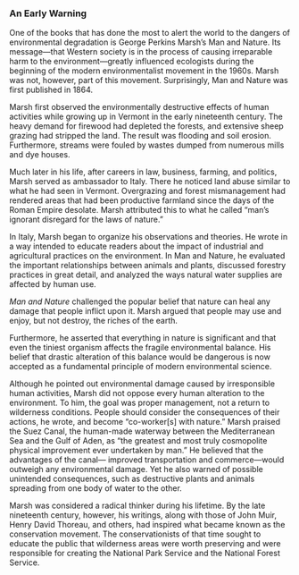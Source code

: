 ---
---

### An Early Warning

One of the books that has done the most to alert the world to the dangers of environmental
degradation is George Perkins Marsh’s Man and Nature. Its message—that Western society is in the
process of causing irreparable harm to the environment—greatly influenced ecologists during the
beginning of the modern environmentalist movement in the 1960s. Marsh was not, however, part of
this movement. Surprisingly, Man and Nature was first published in 1864.

Marsh first observed the environmentally destructive effects of human activities while growing up in
Vermont in the early nineteenth century. The heavy demand for firewood had depleted the forests, and
extensive sheep grazing had stripped the land. The result was flooding and soil erosion. Furthermore,
streams were fouled by wastes dumped from numerous mills and dye houses.

Much later in his life, after careers in law, business, farming, and politics, Marsh served as
ambassador to Italy. There he noticed land abuse similar to what he had seen in Vermont. Overgrazing
and forest mismanagement had rendered areas that had been productive farmland since the days of
the Roman Empire desolate. Marsh attributed this to what he called “man’s ignorant disregard for the
laws of nature.”

In Italy, Marsh began to organize his observations and theories. He wrote in a way intended to educate
readers about the impact of industrial and agricultural practices on the environment. In Man and
Nature, he evaluated the important relationships between animals and plants, discussed forestry
practices in great detail, and analyzed the ways natural water supplies are affected by human use.

*Man and Nature* challenged the popular belief that nature can heal any damage that people inflict
upon it. Marsh argued that people may use and enjoy, but not destroy, the riches of the earth.

Furthermore, he asserted that everything in nature is significant and that even the tiniest organism
affects the fragile environmental balance. His belief that drastic alteration of this balance would be
dangerous is now accepted as a fundamental principle of modern environmental science.

Although he pointed out environmental damage caused by irresponsible human activities, Marsh did
not oppose every human alteration to the environment. To him, the goal was proper management, not
a return to wilderness conditions. People should consider the consequences of their actions, he wrote,
and become “co-worker[s] with nature.” Marsh praised the Suez Canal, the human-made waterway
between the Mediterranean Sea and the Gulf of Aden, as “the greatest and most truly cosmopolite
physical improvement ever undertaken by man.” He believed that the advantages of the canal—
improved transportation and commerce—would outweigh any environmental damage. Yet he also
warned of possible unintended consequences, such as destructive plants and animals spreading from
one body of water to the other.

Marsh was considered a radical thinker during his lifetime. By the late nineteenth century, however,
his writings, along with those of John Muir, Henry David Thoreau, and others, had inspired what
became known as the conservation movement. The conservationists of that time sought to educate the
public that wilderness areas were worth preserving and were responsible for creating the National
Park Service and the National Forest Service.